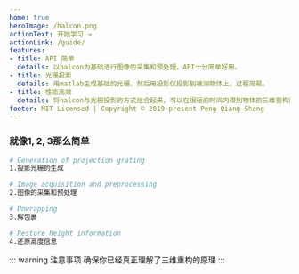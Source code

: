 ```yaml
---
home: true
heroImage: /halcon.png
actionText: 开始学习 →
actionLink: /guide/
features:
- title: API 简单
  details: 以halcon为基础进行图像的采集和预处理，API十分简单好用。
- title: 光栅投影
  details: 用matlab生成基础的光栅，然后用投影仪投影到被测物体上，过程简易。
- title: 性能高效
  details: 将halcon与光栅投影的方式结合起来，可以在很短的时间内得到物体的三维重构图。
footer: MIT Licensed | Copyright © 2019-present Peng Qiang Sheng
---
```


<!-- <div style="text-align: center">
  <Bit/>
</div> -->

<!-- <div class="features">
  <div class="feature">
    <h2>Simplicity First</h2>
    <p>Minimal setup with markdown-centered project structure helps you focus on writing.</p>
  </div>
  <div class="feature">
    <h2>Vue-Powered</h2>
    <p>Enjoy the dev experience of Vue + webpack, use Vue components in markdown, and develop custom themes with Vue.</p>
  </div>
  <div class="feature">
    <h2>Performant</h2>
    <p>VuePress generates pre-rendered static HTML for each page, and runs as an SPA once a page is loaded.</p>
  </div>
</div> -->

### 就像1, 2, 3那么简单

``` bash
# Generation of projection grating
1.投影光栅的生成

# Image acquisition and preprocessing
2.图像的采集和预处理

# Unwrapping
3.解包裹

# Restore height information
4.还原高度信息
```

::: warning 注意事项
  确保你已经真正理解了三维重构的原理
:::